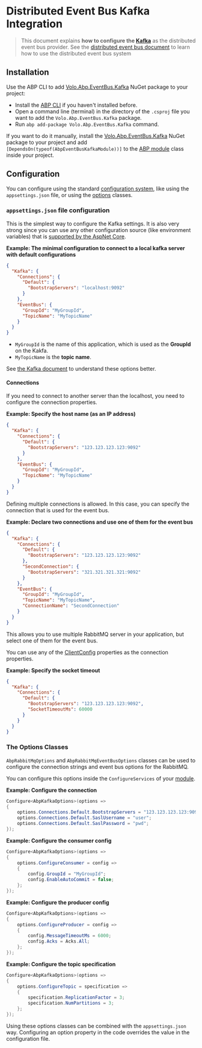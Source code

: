 # Distributed Event Bus Kafka Integration

> This document explains **how to configure the [Kafka](https://kafka.apache.org/)** as the distributed event bus provider. See the [distributed event bus document](Distributed-Event-Bus.md) to learn how to use the distributed event bus system

## Installation

Use the ABP CLI to add [Volo.Abp.EventBus.Kafka](https://www.nuget.org/packages/Volo.Abp.EventBus.Kafka) NuGet package to your project:

* Install the [ABP CLI](https://docs.abp.io/en/abp/latest/CLI) if you haven't installed before.
* Open a command line (terminal) in the directory of the `.csproj` file you want to add the `Volo.Abp.EventBus.Kafka` package.
* Run `abp add-package Volo.Abp.EventBus.Kafka` command.

If you want to do it manually, install the [Volo.Abp.EventBus.Kafka](https://www.nuget.org/packages/Volo.Abp.EventBus.Kafka) NuGet package to your project and add `[DependsOn(typeof(AbpEventBusKafkaModule))]` to the [ABP module](Module-Development-Basics.md) class inside your project.

## Configuration

You can configure using the standard [configuration system](Configuration.md), like using the `appsettings.json` file, or using the [options](Options.md) classes.

### `appsettings.json` file configuration

This is the simplest way to configure the Kafka settings. It is also very strong since you can use any other configuration source (like environment variables) that is [supported by the AspNet Core](https://docs.microsoft.com/en-us/aspnet/core/fundamentals/configuration/).

**Example: The minimal configuration to connect to a local kafka server with default configurations**

````json
{
  "Kafka": {
    "Connections": {
      "Default": {
        "BootstrapServers": "localhost:9092"
      }
    },
    "EventBus": {
      "GroupId": "MyGroupId",
      "TopicName": "MyTopicName"
    }
  }
}
````

* `MyGroupId` is the name of this application, which is used as the **GroupId** on the Kakfa.
* `MyTopicName` is the **topic name**.

See [the Kafka document](https://docs.confluent.io/current/clients/confluent-kafka-dotnet/api/Confluent.Kafka.html) to understand these options better.

#### Connections

If you need to connect to another server than the localhost, you need to configure the connection properties.

**Example: Specify the host name (as an IP address)**

````json
{
  "Kafka": {
    "Connections": {
      "Default": {
        "BootstrapServers": "123.123.123.123:9092"
      }
    },
    "EventBus": {
      "GroupId": "MyGroupId",
      "TopicName": "MyTopicName"
    }
  }
}
````

Defining multiple connections is allowed. In this case, you can specify the connection that is used for the event bus.

**Example: Declare two connections and use one of them for the event bus**

````json
{
  "Kafka": {
    "Connections": {
      "Default": {
        "BootstrapServers": "123.123.123.123:9092"
      },
      "SecondConnection": {
        "BootstrapServers": "321.321.321.321:9092"
      }
    },
    "EventBus": {
      "GroupId": "MyGroupId",
      "TopicName": "MyTopicName",
      "ConnectionName": "SecondConnection"
    }
  }
}
````

This allows you to use multiple RabbitMQ server in your application, but select one of them for the event bus.

You can use any of the [ClientConfig](https://docs.confluent.io/current/clients/confluent-kafka-dotnet/api/Confluent.Kafka.ClientConfig.html) properties as the connection properties.

**Example: Specify the socket timeout**

````json
{
  "Kafka": {
    "Connections": {
      "Default": {
        "BootstrapServers": "123.123.123.123:9092",
        "SocketTimeoutMs": 60000
      }
    }
  }
}
````

### The Options Classes

`AbpRabbitMqOptions` and `AbpRabbitMqEventBusOptions` classes can be used to configure the connection strings and event bus options for the RabbitMQ.

You can configure this options inside the `ConfigureServices` of your [module](Module-Development-Basics.md).

**Example: Configure the connection**

````csharp
Configure<AbpKafkaOptions>(options =>
{
    options.Connections.Default.BootstrapServers = "123.123.123.123:9092";
    options.Connections.Default.SaslUsername = "user";
    options.Connections.Default.SaslPassword = "pwd";
});
````

**Example: Configure the consumer config**

````csharp
Configure<AbpKafkaOptions>(options =>
{
    options.ConfigureConsumer = config =>
    {
        config.GroupId = "MyGroupId";
        config.EnableAutoCommit = false;
    };
});
````

**Example: Configure the producer config**

````csharp
Configure<AbpKafkaOptions>(options =>
{
    options.ConfigureProducer = config =>
    {
        config.MessageTimeoutMs = 6000;
        config.Acks = Acks.All;
    };
});
````

**Example: Configure the topic specification**

````csharp
Configure<AbpKafkaOptions>(options =>
{
    options.ConfigureTopic = specification =>
    {
        specification.ReplicationFactor = 3;
        specification.NumPartitions = 3;
    };
});
````

Using these options classes can be combined with the `appsettings.json` way. Configuring an option property in the code overrides the value in the configuration file.